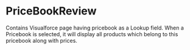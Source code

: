 # PriceBookReview
Contains Visualforce page having pricebook as a Lookup field. When a Pricebook is selected, it will display all products which belong to this pricebook along with prices.
